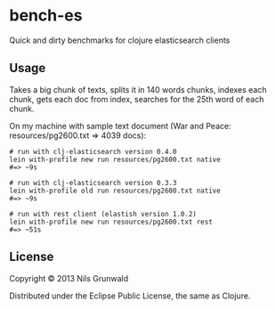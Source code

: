 # bench-es

Quick and dirty benchmarks for clojure elasticsearch clients

## Usage

Takes a big chunk of texts, splits it in 140 words chunks, indexes each chunk,
gets each doc from index, searches for the 25th word of each chunk.

On my machine with sample text document (War and Peace: resources/pg2600.txt => 4039 docs):

```
# run with clj-elasticsearch version 0.4.0
lein with-profile new run resources/pg2600.txt native
#=> ~9s

# run with clj-elasticsearch version 0.3.3
lein with-profile old run resources/pg2600.txt native
#=> ~9s

# run with rest client (elastish version 1.0.2)
lein with-profile new run resources/pg2600.txt rest
#=> ~51s
```

## License

Copyright © 2013 Nils Grunwald

Distributed under the Eclipse Public License, the same as Clojure.
